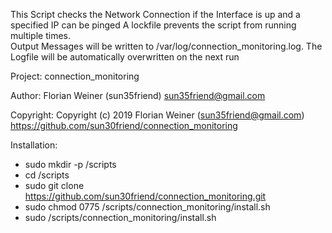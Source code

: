 This Script checks the Network Connection if the Interface is up and a specified IP can be pinged
A lockfile prevents the script from running multiple times.  
Output Messages will be written to /var/log/connection_monitoring.log. 
The Logfile will be automatically overwritten on the next run

Project:        connection_monitoring

Author:         Florian Weiner (sun35friend)
                sun35friend@gmail.com

Copyright:      Copyright (c) 2019 Florian Weiner (sun35friend@gmail.com)
                https://github.com/sun30friend/connection_monitoring

Installation:

- sudo mkdir -p /scripts
- cd /scripts
- sudo git clone https://github.com/sun30friend/connection_monitoring.git
- sudo chmod 0775 /scripts/connection_monitoring/install.sh
- sudo /scripts/connection_monitoring/install.sh
